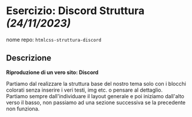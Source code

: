 # Esercizio: Discord Struttura *(24/11/2023)*

nome repo: `htmlcss-struttura-discord`

## Descrizione
**Riproduzione di un vero sito: Discord**

Partiamo dal realizzare la struttura base del nostro tema solo con i blocchi colorati senza inserire i veri testi, img etc. o pensare al dettaglio. <br>
Partiamo sempre dall'individuare il layout generale e poi iniziamo dall'alto verso il basso, non passiamo ad una sezione successiva se la precedente non funziona.